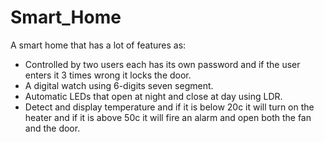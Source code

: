 # Smart_Home
A smart home that has a lot of features as:
-	Controlled by two users each has its own password and if the user enters it 3 times wrong it locks the door.
-	A digital watch using 6-digits seven segment.
-	Automatic LEDs that open at night and close at day using LDR.  
-	Detect and display temperature and if it is below 20c it will turn on the heater and if it is above 50c it will fire an alarm and open both the fan and the door.  
